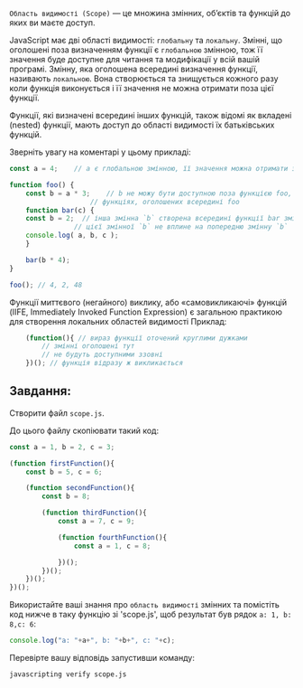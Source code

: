 `Область видимості (Scope)` — це множина змінних, об’єктів та функцій до яких ви маєте доступ.

JavaScript має дві області видимості: `глобальну` та `локальну`. Змінні, що оголошені поза визначенням функції є `глобальною` змінною, тож її значення буде доступне для читання та модифікації у всій вашій програмі. Змінну, яка оголошена всередині визначення функції, називають `локальною`. Вона створюється та знищується кожного разу коли функція виконується і її значення не можна отримати поза цієї функції.

Функції, які визначені всередині інших функцій, також відомі як вкладені (nested) функції, мають доступ до області видимості їх батьківських функцій.

Зверніть увагу на коментарі у цьому прикладі:

```js
const a = 4;	// a є глобальною змінною, її значення можна отримати з функцій нижче

function foo() {
	const b = a * 3;	// b не можу бути доступною поза функцією foo, але доступна у
					// функціях, оголошених всередині foo
	function bar(c) {
	const b = 2;  // інша змінна `b` створена всередині функції bar зміна значення
				// цієї змінної `b` не вплине на попередню змінну `b`
	console.log( a, b, c );
	}

	bar(b * 4);
}

foo(); // 4, 2, 48
```
Функції миттєвого (негайного) виклику, або «самовикликаючі» функцій (IIFE, Immediately Invoked Function Expression) є загальною практикою для створення локальних областей видимості
Приклад:
```js
	(function(){ // вираз функції оточений круглими дужками
		// змінні оголошені тут
		// не будуть доступними ззовні
	})(); // функція відразу ж викликається
```
## Завдання:

Створити файл `scope.js`.

До цього файлу скопіювати такий код:
```js
const a = 1, b = 2, c = 3;

(function firstFunction(){
	const b = 5, c = 6;

	(function secondFunction(){
		const b = 8;

		(function thirdFunction(){
			const a = 7, c = 9;

			(function fourthFunction(){
				const a = 1, c = 8;

			})();
		})();
	})();
})();
```

Використайте ваші знання про `область видимості` змінних та помістіть код нижче в таку функцію зі 'scope.js', щоб результат був рядок `a: 1, b: 8,c: 6`:
```js
console.log("a: "+a+", b: "+b+", c: "+c);
```

Перевірте вашу відповідь запустивши команду:

```bash
javascripting verify scope.js
```
